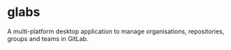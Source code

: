# glabs
A multi-platform desktop application to manage organisations, repositories, groups and teams in GitLab.
